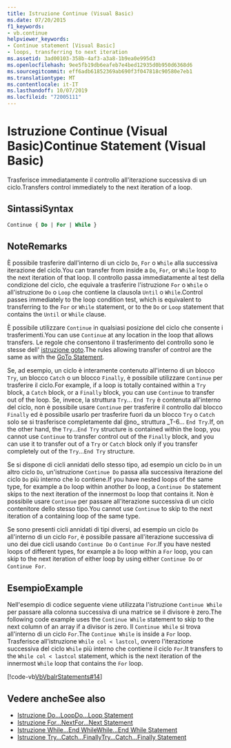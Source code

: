 ```yaml
---
title: Istruzione Continue (Visual Basic)
ms.date: 07/20/2015
f1_keywords:
- vb.continue
helpviewer_keywords:
- Continue statement [Visual Basic]
- loops, transferring to next iteration
ms.assetid: 3ad00103-358b-4af3-a3a8-1b9ea0e995d3
ms.openlocfilehash: 9ee5fb19db6eafeb7e4bed12935d0b950d6368d6
ms.sourcegitcommit: eff6adb61852369ab690f3f047818c90580e7eb1
ms.translationtype: MT
ms.contentlocale: it-IT
ms.lasthandoff: 10/07/2019
ms.locfileid: "72005111"
---
```

# <a name="continue-statement-visual-basic"></a><span data-ttu-id="01afe-102">Istruzione Continue (Visual Basic)</span><span class="sxs-lookup"><span data-stu-id="01afe-102">Continue Statement (Visual Basic)</span></span>
<span data-ttu-id="01afe-103">Trasferisce immediatamente il controllo all'iterazione successiva di un ciclo.</span><span class="sxs-lookup"><span data-stu-id="01afe-103">Transfers control immediately to the next iteration of a loop.</span></span>  
  
## <a name="syntax"></a><span data-ttu-id="01afe-104">Sintassi</span><span class="sxs-lookup"><span data-stu-id="01afe-104">Syntax</span></span>  
  
```vb  
Continue { Do | For | While }  
```  
  
## <a name="remarks"></a><span data-ttu-id="01afe-105">Note</span><span class="sxs-lookup"><span data-stu-id="01afe-105">Remarks</span></span>  
 <span data-ttu-id="01afe-106">È possibile trasferire dall'interno di un ciclo `Do`, `For` o `While` alla successiva iterazione del ciclo.</span><span class="sxs-lookup"><span data-stu-id="01afe-106">You can transfer from inside a `Do`, `For`, or `While` loop to the next iteration of that loop.</span></span> <span data-ttu-id="01afe-107">Il controllo passa immediatamente al test della condizione del ciclo, che equivale a trasferire l'istruzione `For` o `While` o all'istruzione `Do` o `Loop` che contiene la clausola `Until` o `While`.</span><span class="sxs-lookup"><span data-stu-id="01afe-107">Control passes immediately to the loop condition test, which is equivalent to transferring to the `For` or `While` statement, or to the `Do` or `Loop` statement that contains the `Until` or `While` clause.</span></span>  
  
 <span data-ttu-id="01afe-108">È possibile utilizzare `Continue` in qualsiasi posizione del ciclo che consente i trasferimenti.</span><span class="sxs-lookup"><span data-stu-id="01afe-108">You can use `Continue` at any location in the loop that allows transfers.</span></span> <span data-ttu-id="01afe-109">Le regole che consentono il trasferimento del controllo sono le stesse dell' [istruzione goto](../../../visual-basic/language-reference/statements/goto-statement.md).</span><span class="sxs-lookup"><span data-stu-id="01afe-109">The rules allowing transfer of control are the same as with the [GoTo Statement](../../../visual-basic/language-reference/statements/goto-statement.md).</span></span>  
  
 <span data-ttu-id="01afe-110">Se, ad esempio, un ciclo è interamente contenuto all'interno di un blocco `Try`, un blocco `Catch` o un blocco `Finally`, è possibile utilizzare `Continue` per trasferire il ciclo.</span><span class="sxs-lookup"><span data-stu-id="01afe-110">For example, if a loop is totally contained within a `Try` block, a `Catch` block, or a `Finally` block, you can use `Continue` to transfer out of the loop.</span></span> <span data-ttu-id="01afe-111">Se, invece, la struttura `Try`... `End Try` è contenuta all'interno del ciclo, non è possibile usare `Continue` per trasferire il controllo dal blocco `Finally` ed è possibile usarlo per trasferire fuori da un blocco `Try` o `Catch` solo se si trasferisce completamente dal @no_ struttura _T-6... `End Try`.</span><span class="sxs-lookup"><span data-stu-id="01afe-111">If, on the other hand, the `Try`...`End Try` structure is contained within the loop, you cannot use `Continue` to transfer control out of the `Finally` block, and you can use it to transfer out of a `Try` or `Catch` block only if you transfer completely out of the `Try`...`End Try` structure.</span></span>  
  
 <span data-ttu-id="01afe-112">Se si dispone di cicli annidati dello stesso tipo, ad esempio un ciclo `Do` in un altro ciclo `Do`, un'istruzione `Continue Do` passa alla successiva iterazione del ciclo `Do` più interno che lo contiene.</span><span class="sxs-lookup"><span data-stu-id="01afe-112">If you have nested loops of the same type, for example a `Do` loop within another `Do` loop, a `Continue Do` statement skips to the next iteration of the innermost `Do` loop that contains it.</span></span> <span data-ttu-id="01afe-113">Non è possibile usare `Continue` per passare all'iterazione successiva di un ciclo contenitore dello stesso tipo.</span><span class="sxs-lookup"><span data-stu-id="01afe-113">You cannot use `Continue` to skip to the next iteration of a containing loop of the same type.</span></span>  
  
 <span data-ttu-id="01afe-114">Se sono presenti cicli annidati di tipi diversi, ad esempio un ciclo `Do` all'interno di un ciclo `For`, è possibile passare all'iterazione successiva di uno dei due cicli usando `Continue Do` o `Continue For`.</span><span class="sxs-lookup"><span data-stu-id="01afe-114">If you have nested loops of different types, for example a `Do` loop within a `For` loop, you can skip to the next iteration of either loop by using either `Continue Do` or `Continue For`.</span></span>  
  
## <a name="example"></a><span data-ttu-id="01afe-115">Esempio</span><span class="sxs-lookup"><span data-stu-id="01afe-115">Example</span></span>  
 <span data-ttu-id="01afe-116">Nell'esempio di codice seguente viene utilizzata l'istruzione `Continue While` per passare alla colonna successiva di una matrice se il divisore è zero.</span><span class="sxs-lookup"><span data-stu-id="01afe-116">The following code example uses the `Continue While` statement to skip to the next column of an array if a divisor is zero.</span></span> <span data-ttu-id="01afe-117">Il `Continue While` si trova all'interno di un ciclo `For`.</span><span class="sxs-lookup"><span data-stu-id="01afe-117">The `Continue While` is inside a `For` loop.</span></span> <span data-ttu-id="01afe-118">Trasferisce all'istruzione `While col < lastcol`, ovvero l'iterazione successiva del ciclo `While` più interno che contiene il ciclo `For`.</span><span class="sxs-lookup"><span data-stu-id="01afe-118">It transfers to the `While col < lastcol` statement, which is the next iteration of the innermost `While` loop that contains the `For` loop.</span></span>  
  
 [!code-vb[VbVbalrStatements#14](~/samples/snippets/visualbasic/VS_Snippets_VBCSharp/VbVbalrStatements/VB/Class1.vb#14)]  
  
## <a name="see-also"></a><span data-ttu-id="01afe-119">Vedere anche</span><span class="sxs-lookup"><span data-stu-id="01afe-119">See also</span></span>

- [<span data-ttu-id="01afe-120">Istruzione Do...Loop</span><span class="sxs-lookup"><span data-stu-id="01afe-120">Do...Loop Statement</span></span>](../../../visual-basic/language-reference/statements/do-loop-statement.md)
- [<span data-ttu-id="01afe-121">Istruzione For...Next</span><span class="sxs-lookup"><span data-stu-id="01afe-121">For...Next Statement</span></span>](../../../visual-basic/language-reference/statements/for-next-statement.md)
- [<span data-ttu-id="01afe-122">Istruzione While...End While</span><span class="sxs-lookup"><span data-stu-id="01afe-122">While...End While Statement</span></span>](../../../visual-basic/language-reference/statements/while-end-while-statement.md)
- [<span data-ttu-id="01afe-123">Istruzione Try...Catch...Finally</span><span class="sxs-lookup"><span data-stu-id="01afe-123">Try...Catch...Finally Statement</span></span>](../../../visual-basic/language-reference/statements/try-catch-finally-statement.md)
